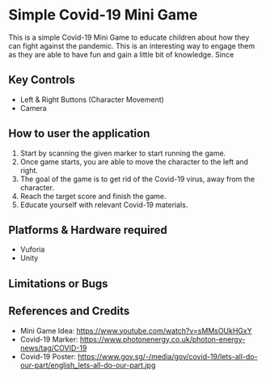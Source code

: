 # Simple Covid-19 Mini Game
This is a simple Covid-19 Mini Game to educate children about how they can fight against the pandemic. This is an interesting way to engage them as they are able to have fun and gain a little bit of knowledge. Since 

## Key Controls
- Left & Right Buttons (Character Movement)
- Camera

## How to user the application
1. Start by scanning the given marker to start running the game.
2. Once game starts, you are able to move the character to the left and right.
3. The goal of the game is to get rid of the Covid-19 virus, away from the character.
4. Reach the target score and finish the game.
5. Educate yourself with relevant Covid-19 materials.

## Platforms & Hardware required
- Vuforia
- Unity

## Limitations or Bugs

## References and Credits
- Mini Game Idea: https://www.youtube.com/watch?v=sMMsOUkHGxY
- Covid-19 Marker: https://www.photonenergy.co.uk/photon-energy-news/tag/COVID-19
- Covid-19 Poster: https://www.gov.sg/-/media/gov/covid-19/lets-all-do-our-part/english_lets-all-do-our-part.jpg
